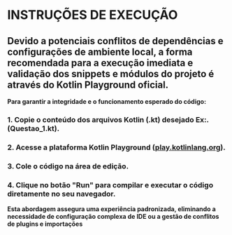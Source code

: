 # INSTRUÇÕES DE EXECUÇÃO

## Devido a potenciais conflitos de dependências e configurações de ambiente local, a forma recomendada para a execução imediata e validação dos snippets e módulos do projeto é através do Kotlin Playground oficial.

**Para garantir a integridade e o funcionamento esperado do código:**

### 1. Copie o conteúdo dos arquivos Kotlin (.kt) desejado Ex:.(Questao_1.kt).

### 2. Acesse a plataforma Kotlin Playground ([play.kotlinlang.org](https://play.kotlinlang.org/#eyJ2ZXJzaW9uIjoiMi4yLjIwIiwicGxhdGZvcm0iOiJqYXZhIiwiYXJncyI6IiIsIm5vbmVNYXJrZXJzIjp0cnVlLCJ0aGVtZSI6ImlkZWEiLCJjb2RlIjoiZnVuIG1haW4oKSB7XG4gICAgdmFsIGtvdGxpbiA9IFwi8J+ZglwiXG4gICAgcHJpbnRsbihrb3RsaW4pXG59In0=)).

### 3. Cole o código na área de edição.

### 4. Clique no botão "Run" para compilar e executar o código diretamente no seu navegador.

**Esta abordagem assegura uma experiência padronizada, eliminando a necessidade de configuração complexa de IDE ou a gestão de conflitos de plugins e importações**
